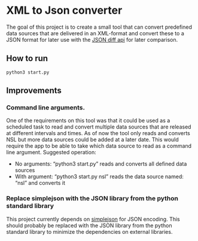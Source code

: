 
# XML to Json converter
The goal of this project is to create a small tool that can convert predefined data sources that are delivered in an XML-format and convert these to a JSON format for later use with the [JSON diff api](https://github.com/c0d3m0nkey/json-diff-api) for later comparison. 
## How to run
`python3 start.py`
## Improvements
### Command line arguments.
One of the requirements on this tool was that it could be used as a scheduled task to read and convert multiple data sources that are released at different intervals and times. As of now the tool only reads and converts NSL but more data sources could be added at a later date. This would require the app to be able to take which data source to read as a command line argument. Suggested operation:
* No arguments: “python3 start.py” reads and converts all defined data sources
* With argument: “python3 start.py nsl” reads the data source named: “nsl” and converts it

### Replace simplejson with the JSON library from the python standard library
This project currently depends on [simplejson](https://pypi.python.org/pypi/simplejson/) for JSON encoding. This should probably be replaced with the JSON library from the python standard library to minimize the dependencies on external libraries. 


